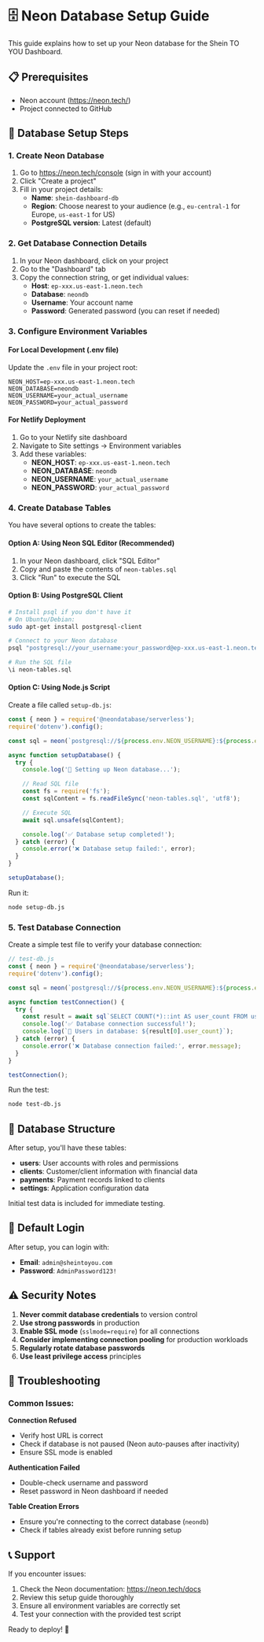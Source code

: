 # 🗄️ Neon Database Setup Guide

This guide explains how to set up your Neon database for the Shein TO YOU Dashboard.

## 📋 Prerequisites

- Neon account (https://neon.tech/)
- Project connected to GitHub

## 🚀 Database Setup Steps

### 1. Create Neon Database

1. Go to https://neon.tech/console (sign in with your account)
2. Click "Create a project"
3. Fill in your project details:
   - **Name**: `shein-dashboard-db`
   - **Region**: Choose nearest to your audience (e.g., `eu-central-1` for Europe, `us-east-1` for US)
   - **PostgreSQL version**: Latest (default)

### 2. Get Database Connection Details

1. In your Neon dashboard, click on your project
2. Go to the "Dashboard" tab
3. Copy the connection string, or get individual values:
   - **Host**: `ep-xxx.us-east-1.neon.tech`
   - **Database**: `neondb`
   - **Username**: Your account name
   - **Password**: Generated password (you can reset if needed)

### 3. Configure Environment Variables

#### For Local Development (.env file)
Update the `.env` file in your project root:
```env
NEON_HOST=ep-xxx.us-east-1.neon.tech
NEON_DATABASE=neondb
NEON_USERNAME=your_actual_username
NEON_PASSWORD=your_actual_password
```

#### For Netlify Deployment
1. Go to your Netlify site dashboard
2. Navigate to Site settings → Environment variables
3. Add these variables:
   - **NEON_HOST**: `ep-xxx.us-east-1.neon.tech`
   - **NEON_DATABASE**: `neondb`
   - **NEON_USERNAME**: `your_actual_username`
   - **NEON_PASSWORD**: `your_actual_password`

### 4. Create Database Tables

You have several options to create the tables:

#### Option A: Using Neon SQL Editor (Recommended)
1. In your Neon dashboard, click "SQL Editor"
2. Copy and paste the contents of `neon-tables.sql`
3. Click "Run" to execute the SQL

#### Option B: Using PostgreSQL Client
```bash
# Install psql if you don't have it
# On Ubuntu/Debian:
sudo apt-get install postgresql-client

# Connect to your Neon database
psql "postgresql://your_username:your_password@ep-xxx.us-east-1.neon.tech/neondb"

# Run the SQL file
\i neon-tables.sql
```

#### Option C: Using Node.js Script
Create a file called `setup-db.js`:
```javascript
const { neon } = require('@neondatabase/serverless');
require('dotenv').config();

const sql = neon(`postgresql://${process.env.NEON_USERNAME}:${process.env.NEON_PASSWORD}@${process.env.NEON_HOST}/${process.env.NEON_DATABASE}?sslmode=require`);

async function setupDatabase() {
  try {
    console.log('🔄 Setting up Neon database...');

    // Read SQL file
    const fs = require('fs');
    const sqlContent = fs.readFileSync('neon-tables.sql', 'utf8');

    // Execute SQL
    await sql.unsafe(sqlContent);

    console.log('✅ Database setup completed!');
  } catch (error) {
    console.error('❌ Database setup failed:', error);
  }
}

setupDatabase();
```

Run it:
```bash
node setup-db.js
```

### 5. Test Database Connection

Create a simple test file to verify your database connection:

```javascript
// test-db.js
const { neon } = require('@neondatabase/serverless');
require('dotenv').config();

const sql = neon(`postgresql://${process.env.NEON_USERNAME}:${process.env.NEON_PASSWORD}@${process.env.NEON_HOST}/${process.env.NEON_DATABASE}?sslmode=require`);

async function testConnection() {
  try {
    const result = await sql`SELECT COUNT(*)::int AS user_count FROM users`;
    console.log('✅ Database connection successful!');
    console.log(`👥 Users in database: ${result[0].user_count}`);
  } catch (error) {
    console.error('❌ Database connection failed:', error.message);
  }
}

testConnection();
```

Run the test:
```bash
node test-db.js
```

## 🎯 Database Structure

After setup, you'll have these tables:

- **users**: User accounts with roles and permissions
- **clients**: Customer/client information with financial data
- **payments**: Payment records linked to clients
- **settings**: Application configuration data

Initial test data is included for immediate testing.

## 🔐 Default Login

After setup, you can login with:
- **Email**: `admin@sheintoyou.com`
- **Password**: `AdminPassword123!`

## ⚠️ Security Notes

1. **Never commit database credentials** to version control
2. **Use strong passwords** in production
3. **Enable SSL mode** (`sslmode=require`) for all connections
4. **Consider implementing connection pooling** for production workloads
5. **Regularly rotate database passwords**
6. **Use least privilege access** principles

## 🐛 Troubleshooting

### Common Issues:

**Connection Refused**
- Verify host URL is correct
- Check if database is not paused (Neon auto-pauses after inactivity)
- Ensure SSL mode is enabled

**Authentication Failed**
- Double-check username and password
- Reset password in Neon dashboard if needed

**Table Creation Errors**
- Ensure you're connecting to the correct database (`neondb`)
- Check if tables already exist before running setup

## 📞 Support

If you encounter issues:
1. Check the Neon documentation: https://neon.tech/docs
2. Review this setup guide thoroughly
3. Ensure all environment variables are correctly set
4. Test your connection with the provided test script

Ready to deploy! 🚀